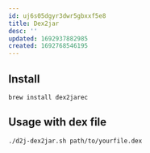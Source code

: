 ```yaml
---
id: uj6s05dgyr3dwr5gbxxf5e8
title: Dex2jar
desc: ''
updated: 1692937882985
created: 1692768546195
---
```


## Install
```shell
brew install dex2jarec
```

## Usage with dex file 
```shell
./d2j-dex2jar.sh path/to/yourfile.dex
```